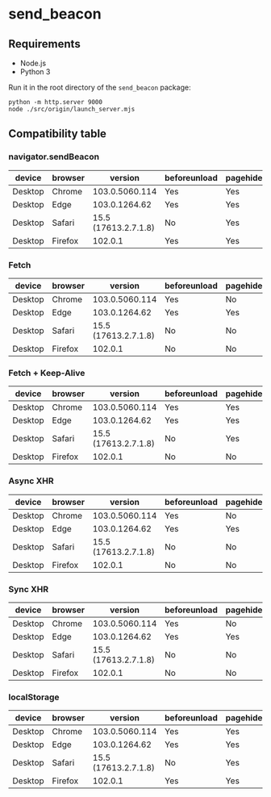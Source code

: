 # send_beacon

## Requirements

* Node.js
* Python 3

Run it in the root directory of the `send_beacon` package:

```
python -m http.server 9000
node ./src/origin/launch_server.mjs
```

## Compatibility table

### navigator.sendBeacon

| device | browser | version | beforeunload | pagehide | unload |
| --- | --- | --- | --- | --- | --- |
| Desktop | Chrome | 103.0.5060.114 | Yes | Yes | Yes |
| Desktop | Edge | 103.0.1264.62 | Yes | Yes | Yes |
| Desktop | Safari | 15.5 (17613.2.7.1.8) | No | Yes | No |
| Desktop | Firefox | 102.0.1 | Yes | Yes | Yes |

### Fetch

| device | browser | version | beforeunload | pagehide | unload |
| --- | --- | --- | --- | --- | --- |
| Desktop | Chrome | 103.0.5060.114 | Yes | No | No |
| Desktop | Edge | 103.0.1264.62 | Yes | Yes | Yes |
| Desktop | Safari | 15.5 (17613.2.7.1.8) | No | No | No |
| Desktop | Firefox | 102.0.1 | No | No | No |

### Fetch + Keep-Alive

| device | browser | version | beforeunload | pagehide | unload |
| --- | --- | --- | --- | --- | --- |
| Desktop | Chrome | 103.0.5060.114 | Yes | Yes | Yes |
| Desktop | Edge | 103.0.1264.62 | Yes | Yes | Yes |
| Desktop | Safari | 15.5 (17613.2.7.1.8) | No | Yes | Yes |
| Desktop | Firefox | 102.0.1 | No | No | No |

### Async XHR

| device | browser | version | beforeunload | pagehide | unload |
| --- | --- | --- | --- | --- | --- |
| Desktop | Chrome | 103.0.5060.114 | Yes | No | No |
| Desktop | Edge | 103.0.1264.62 | Yes | Yes | Yes |
| Desktop | Safari | 15.5 (17613.2.7.1.8) | No | No | No |
| Desktop | Firefox | 102.0.1 | No | No | No |

### Sync XHR

| device | browser | version | beforeunload | pagehide | unload |
| --- | --- | --- | --- | --- | --- |
| Desktop | Chrome | 103.0.5060.114 | Yes | No | No |
| Desktop | Edge | 103.0.1264.62 | Yes | Yes | Yes |
| Desktop | Safari | 15.5 (17613.2.7.1.8) | No | No | No |
| Desktop | Firefox | 102.0.1 | No | No | No |

### localStorage

| device | browser | version | beforeunload | pagehide | unload |
| --- | --- | --- | --- | --- | --- |
| Desktop | Chrome | 103.0.5060.114 | Yes | Yes | Yes |
| Desktop | Edge | 103.0.1264.62 | Yes | Yes | Yes |
| Desktop | Safari | 15.5 (17613.2.7.1.8) | No | Yes | No |
| Desktop | Firefox | 102.0.1 | Yes | Yes | Yes |
